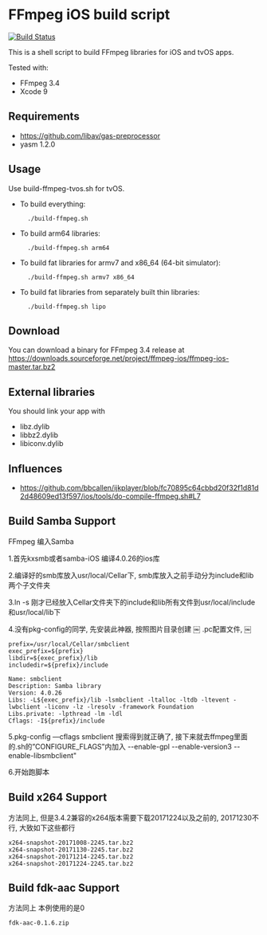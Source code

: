 # FFmpeg iOS build script

[![Build Status](https://travis-ci.org/kewlbear/FFmpeg-iOS-build-script.svg?branch=master)](https://travis-ci.org/kewlbear/FFmpeg-iOS-build-script)

This is a shell script to build FFmpeg libraries for iOS and tvOS apps.

Tested with:

* FFmpeg 3.4
* Xcode 9

## Requirements

* https://github.com/libav/gas-preprocessor
* yasm 1.2.0

## Usage

Use build-ffmpeg-tvos.sh for tvOS.

* To build everything:

        ./build-ffmpeg.sh

* To build arm64 libraries:

        ./build-ffmpeg.sh arm64

* To build fat libraries for armv7 and x86_64 (64-bit simulator):

        ./build-ffmpeg.sh armv7 x86_64

* To build fat libraries from separately built thin libraries:

        ./build-ffmpeg.sh lipo

## Download

You can download a binary for FFmpeg 3.4 release at https://downloads.sourceforge.net/project/ffmpeg-ios/ffmpeg-ios-master.tar.bz2

## External libraries

You should link your app with

* libz.dylib
* libbz2.dylib
* libiconv.dylib

## Influences

* https://github.com/bbcallen/ijkplayer/blob/fc70895c64cbbd20f32f1d81d2d48609ed13f597/ios/tools/do-compile-ffmpeg.sh#L7

## Build Samba Support

FFmpeg 编入Samba

1.首先kxsmb或者samba-iOS 编译4.0.26的ios库

2.编译好的smb库放入usr/local/Cellar下, smb库放入之前手动分为include和lib两个子文件夹

3.ln -s 刚才已经放入Cellar文件夹下的include和lib所有文件到usr/local/include和usr/local/lib下

4.没有pkg-config的同学, 先安装此神器, 按照图片目录创建
￼
.pc配置文件,
￼
```
prefix=/usr/local/Cellar/smbclient
exec_prefix=${prefix}
libdir=${exec_prefix}/lib
includedir=${prefix}/include

Name: smbclient
Description: Samba library
Version: 4.0.26
Libs: -L${exec_prefix}/lib -lsmbclient -ltalloc -ltdb -ltevent -lwbclient -liconv -lz -lresolv -framework Foundation
Libs.private: -lpthread -lm -ldl
Cflags: -I${prefix}/include
```

5.pkg-config —cflags smbclient 搜索得到就正确了, 接下来就去ffmpeg里面的.sh的”CONFIGURE_FLAGS”内加入
--enable-gpl --enable-version3 --enable-libsmbclient"

6.开始跑脚本


## Build x264 Support

方法同上, 但是3.4.2兼容的x264版本需要下载20171224以及之前的, 20171230不行, 大致如下这些都行
```
x264-snapshot-20171008-2245.tar.bz2
x264-snapshot-20171130-2245.tar.bz2
x264-snapshot-20171214-2245.tar.bz2
x264-snapshot-20171224-2245.tar.bz2
```


## Build fdk-aac Support

方法同上
本例使用的是0
```
fdk-aac-0.1.6.zip
```
